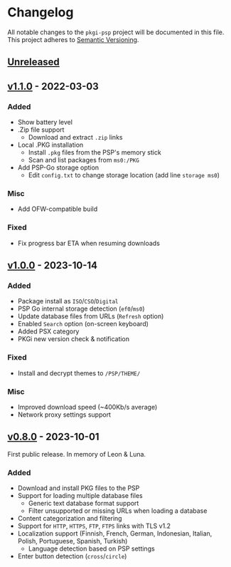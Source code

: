 # Changelog

All notable changes to the `pkgi-psp` project will be documented in this file. This project adheres to [Semantic Versioning](https://semver.org/spec/v2.0.0.html).

## [Unreleased]()

## [v1.1.0](https://github.com/bucanero/pkgi-psp/releases/tag/v1.1.0) - 2022-03-03

### Added

* Show battery level
* .Zip file support
  - Download and extract `.zip` links
* Local .PKG installation
  - Install `.pkg` files from the PSP's memory stick
  - Scan and list packages from `ms0:/PKG`
* Add PSP-Go storage option
  - Edit `config.txt` to change storage location (add line `storage ms0`)

### Misc

* Add OFW-compatible build

### Fixed

* Fix progress bar ETA when resuming downloads

## [v1.0.0](https://github.com/bucanero/pkgi-psp/releases/tag/v1.0.0) - 2023-10-14

### Added

* Package install as `ISO`/`CSO`/`Digital`
* PSP Go internal storage detection (`ef0`/`ms0`)
* Update database files from URLs (`Refresh` option)
* Enabled `Search` option (on-screen keyboard)
* Added PSX category
* PKGi new version check & notification

### Fixed

* Install and decrypt themes to `/PSP/THEME/`

### Misc

* Improved download speed (~400Kb/s average)
* Network proxy settings support

## [v0.8.0](https://github.com/bucanero/pkgi-psp/releases/tag/v0.8.0) - 2023-10-01

First public release. In memory of Leon & Luna.

### Added

* Download and install PKG files to the PSP
* Support for loading multiple database files
  - Generic text database format support
  - Filter unsupported or missing URLs when loading a database
* Content categorization and filtering
* Support for `HTTP`, `HTTPS`, `FTP`, `FTPS` links with TLS v1.2
* Localization support (Finnish, French, German, Indonesian, Italian, Polish, Portuguese, Spanish, Turkish)
  - Language detection based on PSP settings
* Enter button detection (`cross`/`circle`)
